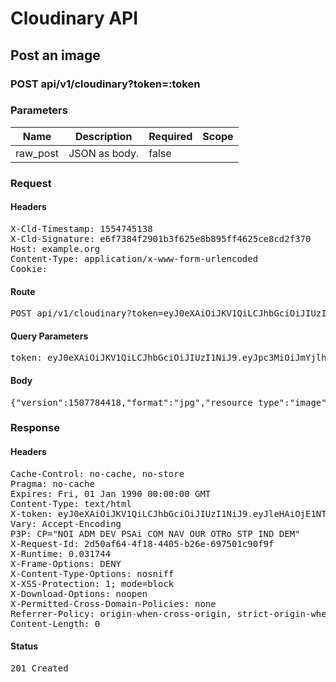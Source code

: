 # Cloudinary API

## Post an image

### POST api/v1/cloudinary?token=:token

### Parameters

| Name | Description | Required | Scope |
|------|-------------|----------|-------|
| raw_post | JSON as body. | false |  |

### Request

#### Headers

<pre>X-Cld-Timestamp: 1554745138
X-Cld-Signature: e6f7384f2901b3f625e8b895ff4625ce8cd2f370
Host: example.org
Content-Type: application/x-www-form-urlencoded
Cookie: </pre>

#### Route

<pre>POST api/v1/cloudinary?token=eyJ0eXAiOiJKV1QiLCJhbGciOiJIUzI1NiJ9.eyJpc3MiOiJmYjlhODllYy00YzUxLTQ5ZGYtYTEzNy0yNmI3OTVhMTZjNmIiLCJvcmdhbml6YXRpb25faWQiOiJjOWNiMjEyMi1hOGZiLTRkZDQtOWEwNy1hZTk1N2E0NmYzMjkiLCJhbGJ1bV9pZCI6IjEyMzQ1Njc4OSJ9.smC330c2Ww3JGxjCCLLhvWsPLeMXA3ND9uFsE7g3DS8</pre>

#### Query Parameters

<pre>token: eyJ0eXAiOiJKV1QiLCJhbGciOiJIUzI1NiJ9.eyJpc3MiOiJmYjlhODllYy00YzUxLTQ5ZGYtYTEzNy0yNmI3OTVhMTZjNmIiLCJvcmdhbml6YXRpb25faWQiOiJjOWNiMjEyMi1hOGZiLTRkZDQtOWEwNy1hZTk1N2E0NmYzMjkiLCJhbGJ1bV9pZCI6IjEyMzQ1Njc4OSJ9.smC330c2Ww3JGxjCCLLhvWsPLeMXA3ND9uFsE7g3DS8</pre>

#### Body

<pre>{"version":1507784418,"format":"jpg","resource_type":"image","type":"authenticated","original_filename":"Image","public_id":"twio1"}</pre>

### Response

#### Headers

<pre>Cache-Control: no-cache, no-store
Pragma: no-cache
Expires: Fri, 01 Jan 1990 00:00:00 GMT
Content-Type: text/html
X-token: eyJ0eXAiOiJKV1QiLCJhbGciOiJIUzI1NiJ9.eyJleHAiOjE1NTQ3NTk1MzksImlhdCI6MTU1NDc0NTEzOSwiaXNzIjoiZmI5YTg5ZWMtNGM1MS00OWRmLWExMzctMjZiNzk1YTE2YzZiIiwib3JnYW5pemF0aW9uX2lkIjoiYzljYjIxMjItYThmYi00ZGQ0LTlhMDctYWU5NTdhNDZmMzI5IiwiYWxidW1faWQiOiIxMjM0NTY3ODkifQ.NCUR-hCQhTyf5GIqcjhgRxbvZbJcJt_BmfOfeJa9zZk
Vary: Accept-Encoding
P3P: CP=&quot;NOI ADM DEV PSAi COM NAV OUR OTRo STP IND DEM&quot;
X-Request-Id: 2d50af64-4f18-4405-b26e-697501c90f9f
X-Runtime: 0.031744
X-Frame-Options: DENY
X-Content-Type-Options: nosniff
X-XSS-Protection: 1; mode=block
X-Download-Options: noopen
X-Permitted-Cross-Domain-Policies: none
Referrer-Policy: origin-when-cross-origin, strict-origin-when-cross-origin
Content-Length: 0</pre>

#### Status

<pre>201 Created</pre>

